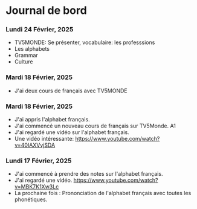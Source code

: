# Journal de bord

### Lundi 24 Février, 2025

* TV5MONDE: Se présenter, vocabulaire: les professsions
* Les alphabets
* Grammar
* Culture

### Mardi 18 Février, 2025

* J'ai deux cours de français avec TV5MONDE

### Mardi 18 Février, 2025

* J'ai appris l'alphabet français.
* J'ai commencé un nouveau cours de français sur TV5Monde. A1
* J'ai regardé une vidéo sur l'alphabet français.
* Une vidéo intéressante: https://www.youtube.com/watch?v=40IAXVvjSDA

### Lundi 17 Février, 2025

* J'ai commencé à prendre des notes sur l'alphabet français.
* J'ai regardé une vidéo. https://www.youtube.com/watch?v=MBK7K1Xw3Lc
* La prochaine fois : Prononciation de l'alphabet français avec toutes les phonétiques.
